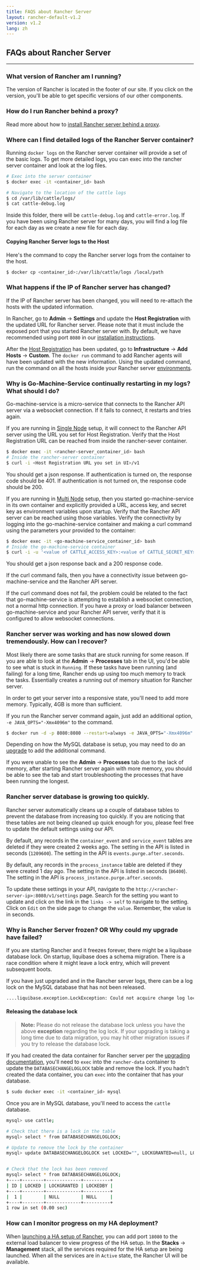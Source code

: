 ```yaml
---
title: FAQS about Rancher Server
layout: rancher-default-v1.2
version: v1.2
lang: zh
---
```


## FAQs about Rancher Server
---

### What version of Rancher am I running?

The version of Rancher is located in the footer of our site. If you click on the version, you'll be able to get specific versions of our other components.

### How do I run Rancher behind a proxy?

Read more about how to [install Rancher server behind a proxy]({{site.baseurl}}/rancher/{{page.version}}/{{page.lang}}/installing-rancher/installing-server/#launching-rancher-server-behind-a-http-proxy).

<a id="server-logs"></a>

### Where can I find detailed logs of the Rancher Server container?

Running `docker logs` on the Rancher server container will provide a set of the basic logs. To get more detailed logs, you can exec into the rancher server container and look at the log files.

```bash
# Exec into the server container
$ docker exec -it <container_id> bash

# Navigate to the location of the cattle logs
$ cd /var/lib/cattle/logs/
$ cat cattle-debug.log
```

Inside this folder, there will be `cattle-debug.log` and `cattle-error.log`. If you have been using Rancher server for many days, you will find a log file for each day as we create a new file for each day.

#### Copying Rancher Server logs to the Host

Here's the command to copy the Rancher server logs from the container to the host.

```bash
$ docker cp <container_id>:/var/lib/cattle/logs /local/path
```

### What happens if the IP of Rancher server has changed?

If the IP of Rancher server has been changed, you will need to re-attach the hosts with the updated information.

In Rancher, go to **Admin** -> **Settings** and update the **Host Registration** with the updated URL for Rancher server. Please note that it must include the exposed port that you started Rancher server with. By default, we have recommended using port `8080` in our [installation instructions]({{site.baseurl}}/rancher/{{page.version}}/{{page.lang}}/installing-rancher/installing-server/).

After the [Host Registration]({{site.baseurl}}/rancher/{{page.version}}/{{page.lang}}/configuration/settings/#host-registration) has been updated, go to **Infrastructure** -> **Add Hosts** -> **Custom**. The `docker run` command to add Rancher agents will have been updated with the new information. Using the updated command, run the command on all the hosts inside your Rancher server [environments]({{site.baseurl}}/rancher/{{page.version}}/{{page.lang}}/environments/).

### Why is Go-Machine-Service continually restarting in my logs? What should I do?

Go-machine-service is a micro-service that connects to the Rancher API server via a websocket connection. If it fails to connect, it restarts and tries again.

If you are running in [Single Node]({{site.baseurl}}/rancher/{{page.version}}/{{page.lang}}/installing-rancher/installing-server/) setup, it will connect to the Rancher API server using the URL you set for Host Registration. Verify that the Host Registration URL can be reached from inside the rancher-sever container.

```bash
$ docker exec -it <rancher-server_container_id> bash
# Inside the rancher-server container
$ curl -i <Host Registration URL you set in UI>/v1
```
You should get a json response. If authentication is turned on, the response code should be 401. If authentication is not turned on, the response code should be 200.

If you are running in [Multi Node]({{site.baseurl}}/rancher/{{page.version}}/{{page.lang}}/installing-rancher/installing-server/multi-nodes/) setup, then you started go-machine-service in its own container and explicitly provided a URL, access key, and secret key as environment variables upon startup. Verify that the Rancher API server can be reached using those variables. Verify the connectivity by logging into the go-machine-service container and making a curl command using the parameters your provided to the container:

```bash
$ docker exec -it <go-machine-service_container_id> bash
# Inside the go-machine-service container
$ curl -i -u '<value of CATTLE_ACCESS_KEY>:<value of CATTLE_SECRET_KEY>' <value of CATTLE_URL>
```

You should get a json response back and a 200 response code.

If the curl command fails, then you have a connectivity issue between go-machine-service and the Rancher API server.

If the curl command does not fail, the problem could be related to the fact that go-machine-service is attempting to establish a websocket connection, not a normal http connection. If you have a proxy or load balancer between go-machine-service and your Rancher API server, verify that it is configured to allow websocket connections.

### Rancher server was working and has now slowed down tremendously. How can I recover?

Most likely there are some tasks that are stuck running for some reason. If you are able to look at the **Admin** -> **Processes** tab in the UI, you'd be able to see what is stuck in `Running`. If these tasks have been running (and failing) for a long time, Rancher ends up using too much memory to track the tasks. Essentially creates a running out of memory situation for Rancher server.

In order to get your server into a responsive state, you'll need to add more memory. Typically, 4GB is more than sufficient.

If you run the Rancher server command again, just add an additional option, `-e JAVA_OPTS="-Xmx4096m"` to the command.

```bash
$ docker run -d -p 8080:8080 --restart=always -e JAVA_OPTS="-Xmx4096m" rancher/server
```

Depending on how the MySQL database is setup, you may need to do an [upgrade]({{site.baseurl}}/rancher/{{page.version}}/{{page.lang}}/upgrading/) to add the additional command.

If you were unable to see the **Admin** -> **Processes** tab due to the lack of memory, after starting Rancher server again with more memory, you should be able to see the tab and start troubleshooting the processes that have been running the longest.

### Rancher server database is growing too quickly.

Rancher server automatically cleans up a couple of database tables to prevent the database from increasing too quickly. If you are noticing that these tables are not being cleaned up quick enough for you, please feel free to update the default settings using our API.

By default, any records in the `container_event` and `service_event` tables are deleted if they were created 2 weeks ago. The setting in the API is listed in seconds (`1209600`). The setting in the API is `events.purge.after.seconds`.

By default, any records in the `process_instance` table are deleted if they were created 1 day ago. The setting in the API is listed in seconds (`86400`). The setting in the API is `process_instance.purge.after.seconds`.

To update these settings in your API, navigate to the `http://<rancher-server-ip>:8080/v1/settings` page. Search for the setting you want to update and click on the link in the `links -> self` to navigate to the setting. Click on `Edit` on the side page to change the `value`. Remember, the value is in seconds.

<a id="databaselock"></a>

### Why is Rancher Server frozen? OR Why could my upgrade have failed?

If you are starting Rancher and it freezes forever, there might be a liquibase database lock. On startup, liquibase does a schema migration. There is a race condition where it might leave a lock entry, which will prevent subsequent boots.

If you have just upgraded and in the Rancher server logs, there can be a log lock on the MySQL database that has not been released.

```bash
....liquibase.exception.LockException: Could not acquire change log lock. Currently locked by <container_ID>
```

#### Releasing the database lock

> **Note:** Please do not release the database lock unless you have the above **exception** regarding the log lock. If your upgrading is taking a long time due to data migration, you may hit other migration issues if you try to release the database lock.

If you had created the data container for Rancher server per the [upgrading documentation]({{site.baseurl}}/rancher/{{page.version}}/{{page.lang}}/upgrading/), you'll need to `exec` into the `rancher-data` container to update the  `DATABASECHANGELOGLOCK` table and remove the lock. If you hadn't created the data container, you can `exec` into the container that has your database.

```bash
$ sudo docker exec -it <container_id> mysql
```

Once you are in MySQL database, you'll need to access the `cattle` database.

```bash
mysql> use cattle;

# Check that there is a lock in the table
mysql> select * from DATABASECHANGELOGLOCK;

# Update to remove the lock by the container
mysql> update DATABASECHANGELOGLOCK set LOCKED="", LOCKGRANTED=null, LOCKEDBY=null where ID=1;


# Check that the lock has been removed
mysql> select * from DATABASECHANGELOGLOCK;
+----+--------+-------------+----------+
| ID | LOCKED | LOCKGRANTED | LOCKEDBY |
+----+--------+-------------+----------+
|  1 |        | NULL        | NULL     |
+----+--------+-------------+----------+
1 row in set (0.00 sec)
```

<a id="ha-monitoring"></a>

### How can I monitor progress on my HA deployment?

When [launching a HA setup of Rancher]({{site.baseurl}}/rancher/{{page.version}}/{{page.lang}}/installing-rancher/installing-server/multi-nodes/), you can add port `18080` to the external load balancer to view progress of the HA setup. In the **Stacks** -> **Management** stack, all the services required for the HA setup are being launched. When all the services are in `Active` state, the Rancher UI will be available.
